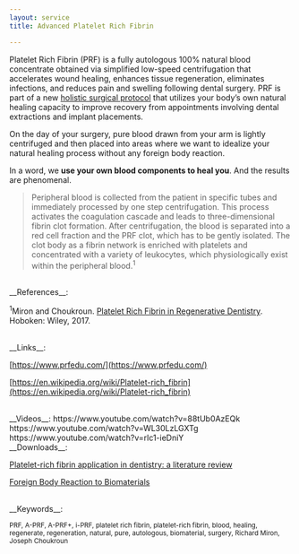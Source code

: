 ```yaml
---
layout: service
title: Advanced Platelet Rich Fibrin

---
```


Platelet Rich Fibrin (PRF) is a fully autologous 100% natural blood concentrate obtained via simplified low-speed centrifugation that accelerates wound healing, enhances tissue regeneration, eliminates infections, and reduces pain and swelling following dental surgery. PRF is part of a new [holistic surgical protocol](swiss-surgical-technique.html) that utilizes your body’s own natural healing capacity to improve recovery from appointments involving dental extractions and implant placements.


On the day of your surgery, pure blood drawn from your arm is lightly centrifuged and then placed into areas where we want to idealize your natural healing process without any foreign body reaction.


In a word, we **use your own blood components to heal you**. And the results are phenomenal.


> Peripheral blood is collected from the patient in specific tubes and immediately processed by one step centrifugation. This process activates the coagulation cascade and leads to three-dimensional fibrin clot formation. After centrifugation, the blood is separated into a red cell fraction and the PRF clot, which has to be gently isolated. The clot body as a fibrin network is enriched with platelets and concentrated with a variety of leukocytes, which physiologically exist within the peripheral blood.<sup>1</sup>

<br/>
__References__:

<sup>1</sup>Miron and Choukroun. [Platelet Rich Fibrin in Regenerative Dentistry](https://www.amazon.com/Platelet-Rich-Fibrin-Regenerative-Dentistry/dp/1119406811). Hoboken: Wiley, 2017.

<br/>
__Links__:

[https://www.prfedu.com/](https://www.prfedu.com/)

[https://en.wikipedia.org/wiki/Platelet-rich_fibrin](https://en.wikipedia.org/wiki/Platelet-rich_fibrin)

<br/>
__Videos__:
https://www.youtube.com/watch?v=88tUb0AzEQk
https://www.youtube.com/watch?v=WL30LzLGXTg
https://www.youtube.com/watch?v=rlc1-ieDniY

<br/>
__Downloads__:

[Platelet-rich fibrin application in dentistry: a literature review](https://drive.google.com/file/d/17QI_cLP6iUEbC8c1fTW9La_qWO34uScP/view?usp=sharing)

[Foreign Body Reaction to Biomaterials](https://drive.google.com/file/d/1jsfZC3tIkyyReNme8OkjZbgLUItxkhxp/view?usp=sharing)

<br/>
__Keywords__:

<sub>PRF, A-PRF, A-PRF+, i-PRF, platelet rich fibrin, platelet-rich fibrin, blood, healing, regenerate, regeneration, natural, pure, autologous, biomaterial, surgery, Richard Miron, Joseph Choukroun</sub>


